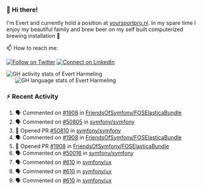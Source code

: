 ### :wave: Hi there!

I'm Evert and currently hold a position at [yoursportpro.nl](https://yoursportpro.nl). In my spare time I enjoy my beautiful family and brew beer on my self built computerized brewing installation 🍺

📫 How to reach me:

[![Follow on Twitter](https://img.shields.io/badge/--twitter?label=Twitter&logo=Twitter&style=social)](https://twitter.com/evertjes) [![Connect on LinkedIn](https://img.shields.io/badge/--linkedin?label=LinkedIn&logo=LinkedIn&style=social)](https://www.linkedin.com/in/evertharmeling)

<span>
  <a style="all: unset;" href="https://github.com/anuraghazra/github-readme-stats">
    <img align="top" src="https://github-readme-stats.vercel.app/api?username=evertharmeling&show_icons=true&include_all_commits=true&theme=transparent&title_color=4184e4" alt="GH activity stats of Evert Harmeling" />
  </a>
</span>

<span style="position: relative; left: 23px;">
  <a style="all: unset;" href="https://github.com/anuraghazra/github-readme-stats">
    <img align="top" src="https://github-readme-stats.vercel.app/api/top-langs/?username=evertharmeling&theme=transparent&layout=compact&title_color=4184e4"  alt="GH language stats of Evert Harmeling"/>
  </a>
</span>

### :zap: Recent Activity

<!--START_SECTION:activity-->
1. 🗣 Commented on [#1908](https://github.com/FriendsOfSymfony/FOSElasticaBundle/pull/1908#issuecomment-1612638502) in [FriendsOfSymfony/FOSElasticaBundle](https://github.com/FriendsOfSymfony/FOSElasticaBundle)
2. 🗣 Commented on [#50805](https://github.com/symfony/symfony/issues/50805#issuecomment-1611348244) in [symfony/symfony](https://github.com/symfony/symfony)
3. 💪 Opened PR [#50810](https://github.com/symfony/symfony/pull/50810) in [symfony/symfony](https://github.com/symfony/symfony)
4. 🗣 Commented on [#1908](https://github.com/FriendsOfSymfony/FOSElasticaBundle/pull/1908#issuecomment-1602268406) in [FriendsOfSymfony/FOSElasticaBundle](https://github.com/FriendsOfSymfony/FOSElasticaBundle)
5. 💪 Opened PR [#1908](https://github.com/FriendsOfSymfony/FOSElasticaBundle/pull/1908) in [FriendsOfSymfony/FOSElasticaBundle](https://github.com/FriendsOfSymfony/FOSElasticaBundle)
6. 🗣 Commented on [#50016](https://github.com/symfony/symfony/issues/50016#issuecomment-1508308434) in [symfony/symfony](https://github.com/symfony/symfony)
7. 🗣 Commented on [#610](https://github.com/symfony/ux/issues/610) in [symfony/ux](https://github.com/symfony/ux)
8. 🗣 Commented on [#610](https://github.com/symfony/ux/issues/610) in [symfony/ux](https://github.com/symfony/ux)
9. 🗣 Commented on [#610](https://github.com/symfony/ux/issues/610) in [symfony/ux](https://github.com/symfony/ux)
<!--END_SECTION:activity-->

<!--
**evertharmeling/evertharmeling** is a ✨ _special_ ✨ repository because its `README.md` (this file) appears on your GitHub profile.

Here are some ideas to get you started:

- 🔭 I’m currently working on ...
- 🌱 I’m currently learning ...
- 👯 I’m looking to collaborate on ...
- 🤔 I’m looking for help with ...
- 💬 Ask me about ...
- 📫 How to reach me: ...
- 😄 Pronouns: ...
- ⚡ Fun fact: ...
-->
